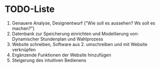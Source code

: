 # TODO-Liste

1. Genauere Analyse, Designentwurf ("Wie soll es aussehen? Ws soll es machen?")
2. Datenbank zur Speicherung einrichten und Modellierung von: Dynamischer Stundenplan und Wahlprozess
3. Website schreiben, Software aus 2. umschreiben und mit Website verknüpfen
4. Ergänzende Funktionen der Website hinzufügen
5. Steigerung des intuitiven Bedienens
